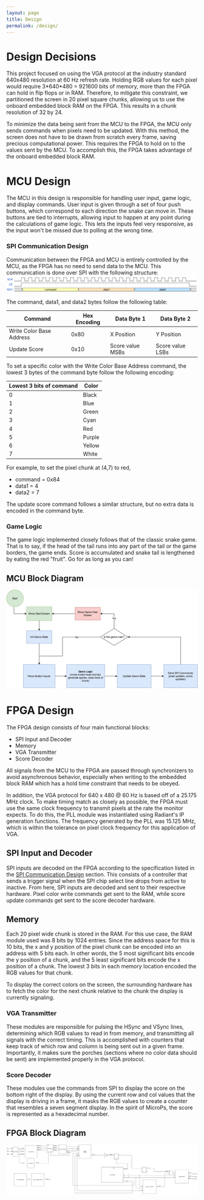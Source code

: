 ```yaml
---
layout: page
title: Design
permalink: /design/
---
```

# Design Decisions
This project focused on using the VGA protocol at the industry standard 640x480 resolution at 60 Hz refresh rate. Holding RGB values for each pixel would require 3\*640\*480 = 921600 bits of memory, more than the FPGA can hold in flip flops or in RAM. Therefore, to mitigate this constraint, we partitioned the screen in 20 pixel square chunks, allowing us to use the onboard embedded block RAM on the FPGA. This results in a chunk resolution of 32 by 24. 

To minimize the data being sent from the MCU to the FPGA, the MCU only sends commands when pixels need to be updated. With this method, the screen does not have to be drawn from scratch every frame, saving precious computational power. This requires the FPGA to hold on to the values sent by the MCU. To accomplish this, the FPGA takes advantage of the onboard embedded block RAM. 


# MCU Design
The MCU in this design is responsible for handling user input, game logic, and display commands. User input is given through a set of four push buttons, which correspond to each direction the snake can move in. These buttons are tied to interrupts, allowing input to happen at any point during the calculations of game logic. This lets the inputs feel very responsive, as the input won't be missed due to polling at the wrong time. 

### SPI Communication Design
Communication between the FPGA and MCU is entirely controlled by the MCU, as the FPGA has no need to send data to the MCU. This communication is done over SPI with the following structure:
![SPI Timing Diagram](./assets/img/spi_timing.png)

The command, data1, and data2 bytes follow the following table:


| Command | Hex Encoding | Data Byte 1 | Data Byte 2 |
| ------- | ------------ | ----------- | ----------- |
| Write Color Base Address | 0x80 | X Position | Y Position |
| Update Score | 0x10 | Score value MSBs | Score value LSBs |


To set a specific color with the Write Color Base Address command, the lowest 3 bytes of the command byte follow the following encoding:


| Lowest 3 bits of command | Color |
| ------------------------ | ----- |
| 0 | Black |
| 1 | Blue |
| 2 | Green |
| 3 | Cyan |
| 4 | Red |
| 5 | Purple |
| 6 | Yellow |
| 7 | White |


For example, to set the pixel chunk at (4,7) to red,
- command = 0x84
- data1 = 4
- data2 = 7

The update score command follows a similar structure, but no extra data is encoded in the command byte.

### Game Logic
The game logic implemented closely follows that of the classic snake game. That is to say, if the head of the tail runs into any part of the tail or the game borders, the game ends. Score is accumulated and snake tail is lengthened by eating the red "fruit". Go for as long as you can!


## MCU Block Diagram

![MCU Block Diagram](./assets/img/MCU_Block_Diagram.png)

# FPGA Design

The FPGA design consists of four main functional blocks:
- SPI Input and Decoder
- Memory 
- VGA Transmitter
- Score Decoder

All signals from the MCU to the FPGA are passed through synchronizers to avoid asynchronous behavior, especially when writing to the embedded block RAM which has a hold time constraint that needs to be obeyed. 

In addition, the VGA protocol for 640 x 480 @ 60 Hz is based off of a 25.175 MHz clock. To make timing match as closely as possible, the FPGA must use the same clock frequency to transmit pixels at the rate the monitor expects. To do this, the PLL module was instantiated using Radiant's IP generation functions. The frequency generated by the PLL was 15.125 MHz, which is within the tolerance on pixel clock frequency for this application of VGA. 

## SPI Input and Decoder

SPI inputs are decoded on the FPGA according to the specification listed in the [SPI Communication Design](#spi-communication-design) section. This consists of a controller that sends a trigger signal when the SPI chip select line drops from active to inactive. From here, SPI inputs are decoded and sent to their respective hardware. Pixel color write commands get sent to the RAM, while score update commands get sent to the score decoder hardware.

## Memory

Each 20 pixel wide chunk is stored in the RAM. For this use case, the RAM module used was 8 bits by 1024 entries. Since the address space for this is 10 bits, the x and y position of the pixel chunk can be encoded into an address with 5 bits each. In other words, the 5 most significant bits encode the y position of a chunk, and the 5 least significant bits encode the x position of a chunk. The lowest 3 bits in each memory location encoded the RGB values for that chunk.

To display the correct colors on the screen, the surrounding hardware has to fetch the color for the next chunk relative to the chunk the display is currently signaling.

### VGA Transmitter

These modules are responsible for pulsing the HSync and VSync lines, determining which RGB values to read in from memory, and transmitting all signals with the correct timing. This is accomplished with counters that keep track of which row and column is being sent out in a given frame. Importantly, it makes sure the porches (sections where no color data should be sent) are implemented properly in the VGA protocol.

### Score Decoder

These modules use the commands from SPI to display the score on the bottom right of the display. By using the current row and col values that the display is driving in a frame, it masks the RGB values to create a counter that resembles a seven segment display. In the spirit of MicroPs, the score is represented as a hexadecimal number. 

## FPGA Block Diagram

![FPGA Block Diagram](./assets/img/FPGA_BD.png)
